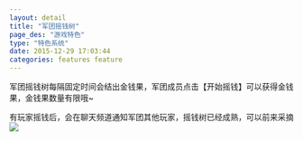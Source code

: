```yaml
---
layout: detail
title: "军团摇钱树"
page_des: "游戏特色"
type: "特色系统"
date: 2015-12-29 17:03:44
categories: features feature
---
```

<p>军团摇钱树每隔固定时间会结出金钱果，军团成员点击【开始摇钱】可以获得金钱果，金钱果数量有限哦~
<p>有玩家摇钱后，会在聊天频道通知军团其他玩家，摇钱树已经成熟，可以前来采摘


<img src="http://dev.36b.me/current/diaochan/img/resource/ziliao/007.jpg"/>